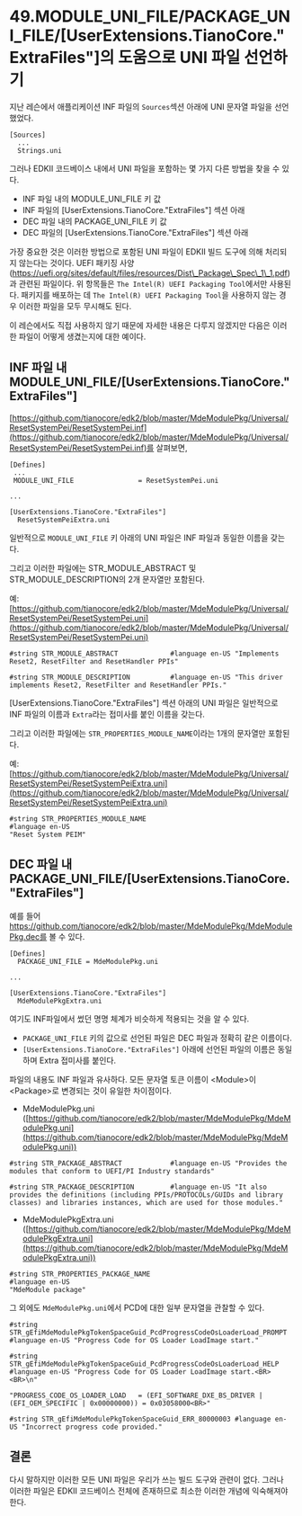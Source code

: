 # 49.MODULE\_UNI\_FILE/PACKAGE\_UNI\_FILE/\[UserExtensions.TianoCore."ExtraFiles"]의 도움으로 UNI 파일 선언하기

지난 레슨에서 애플리케이션 INF 파일의 `Sources`섹션 아래에 UNI 문자열 파일을 선언했었다.

```
[Sources]
  ...
  Strings.uni
```

그러나 EDKII 코드베이스 내에서 UNI 파일을 포함하는 몇 가지 다른 방법을 찾을 수 있다.

* INF 파일 내의 MODULE\_UNI\_FILE 키 값
* INF 파일의 \[UserExtensions.TianoCore."ExtraFiles"] 섹션 아래
* DEC 파일 내의 PACKAGE\_UNI\_FILE 키 값
* DEC 파일의 \[UserExtensions.TianoCore."ExtraFiles"] 섹션 아래

가장 중요한 것은 이러한 방법으로 포함된 UNI 파일이 EDKII 빌드 도구에 의해 처리되지 않는다는 것이다. UEFI 패키징 사양(https://uefi.org/sites/default/files/resources/Dist\_Package\_Spec\_1\_1.pdf)과 관련된 파일이다. 위 항목들은 `The Intel(R) UEFI Packaging Tool`에서만 사용된다. 패키지를 배포하는 데 `The Intel(R) UEFI Packaging Tool`을 사용하지 않는 경우 이러한 파일을 모두 무시해도 된다.

이 레슨에서도 직접 사용하지 않기 때문에 자세한 내용은 다루지 않겠지만 다음은 이러한 파일이 어떻게 생겼는지에 대한 예이다.

## INF 파일 내 MODULE\_UNI\_FILE/\[UserExtensions.TianoCore."ExtraFiles"]

[https://github.com/tianocore/edk2/blob/master/MdeModulePkg/Universal/ResetSystemPei/ResetSystemPei.inf](https://github.com/tianocore/edk2/blob/master/MdeModulePkg/Universal/ResetSystemPei/ResetSystemPei.inf)를 살펴보면,

```
[Defines]
 ...
 MODULE_UNI_FILE                = ResetSystemPei.uni

...

[UserExtensions.TianoCore."ExtraFiles"]
  ResetSystemPeiExtra.uni
```

일반적으로 `MODULE_UNI_FILE` 키 아래의 UNI 파일은 INF 파일과 동일한 이름을 갖는다.

그리고 이러한 파일에는 STR\_MODULE\_ABSTRACT 및 STR\_MODULE\_DESCRIPTION의 2개 문자열만 포함된다.

예: [https://github.com/tianocore/edk2/blob/master/MdeModulePkg/Universal/ResetSystemPei/ResetSystemPei.uni](https://github.com/tianocore/edk2/blob/master/MdeModulePkg/Universal/ResetSystemPei/ResetSystemPei.uni)

```
#string STR_MODULE_ABSTRACT             #language en-US "Implements Reset2, ResetFilter and ResetHandler PPIs"

#string STR_MODULE_DESCRIPTION          #language en-US "This driver implements Reset2, ResetFilter and ResetHandler PPIs."
```

\[UserExtensions.TianoCore."ExtraFiles"] 섹션 아래의 UNI 파일은 일반적으로 INF 파일의 이름과 `Extra`라는 접미사를 붙인 이름을 갖는다.

그리고 이러한 파일에는 `STR_PROPERTIES_MODULE_NAME`이라는 1개의 문자열만 포함된다.

예: [https://github.com/tianocore/edk2/blob/master/MdeModulePkg/Universal/ResetSystemPei/ResetSystemPeiExtra.uni](https://github.com/tianocore/edk2/blob/master/MdeModulePkg/Universal/ResetSystemPei/ResetSystemPeiExtra.uni)

```
#string STR_PROPERTIES_MODULE_NAME
#language en-US
"Reset System PEIM"
```

## DEC 파일 내 PACKAGE\_UNI\_FILE/\[UserExtensions.TianoCore."ExtraFiles"]

예를 들어 https://github.com/tianocore/edk2/blob/master/MdeModulePkg/MdeModulePkg.dec를 볼 수 있다.

```
[Defines]
  PACKAGE_UNI_FILE = MdeModulePkg.uni

...

[UserExtensions.TianoCore."ExtraFiles"]
  MdeModulePkgExtra.uni
```

여기도 INF파일에서 썼던 명명 체계가 비슷하게 적용되는 것을 알 수 있다.

* `PACKAGE_UNI_FILE` 키의 값으로 선언된 파일은 DEC 파일과 정확히 같은 이름이다.
* `[UserExtensions.TianoCore."ExtraFiles"]` 아래에 선언된 파일의 이름은 동일하며 Extra 접미사를 붙인다.

파일의 내용도 INF 파일과 유사하다. 모든 문자열 토큰 이름이 \<Module>이 \<Package>로 변경되는 것이 유일한 차이점이다.

* MdeModulePkg.uni ([https://github.com/tianocore/edk2/blob/master/MdeModulePkg/MdeModulePkg.uni](https://github.com/tianocore/edk2/blob/master/MdeModulePkg/MdeModulePkg.uni))

```
#string STR_PACKAGE_ABSTRACT            #language en-US "Provides the modules that conform to UEFI/PI Industry standards"

#string STR_PACKAGE_DESCRIPTION         #language en-US "It also provides the definitions (including PPIs/PROTOCOLs/GUIDs and library classes) and libraries instances, which are used for those modules."
```

* MdeModulePkgExtra.uni ([https://github.com/tianocore/edk2/blob/master/MdeModulePkg/MdeModulePkgExtra.uni](https://github.com/tianocore/edk2/blob/master/MdeModulePkg/MdeModulePkgExtra.uni))

```
#string STR_PROPERTIES_PACKAGE_NAME
#language en-US
"MdeModule package"
```

그 외에도 `MdeModulePkg.uni`에서 PCD에 대한 일부 문자열을 관찰할 수 있다.

```
#string STR_gEfiMdeModulePkgTokenSpaceGuid_PcdProgressCodeOsLoaderLoad_PROMPT  #language en-US "Progress Code for OS Loader LoadImage start."

#string STR_gEfiMdeModulePkgTokenSpaceGuid_PcdProgressCodeOsLoaderLoad_HELP  #language en-US "Progress Code for OS Loader LoadImage start.<BR><BR>\n"
                                                                                             "PROGRESS_CODE_OS_LOADER_LOAD   = (EFI_SOFTWARE_DXE_BS_DRIVER | (EFI_OEM_SPECIFIC | 0x00000000)) = 0x03058000<BR>"

#string STR_gEfiMdeModulePkgTokenSpaceGuid_ERR_80000003 #language en-US "Incorrect progress code provided."
```

## 결론

다시 말하지만 이러한 모든 UNI 파일은 우리가 쓰는 빌드 도구와 관련이 없다. 그러나 이러한 파일은 EDKII 코드베이스 전체에 존재하므로 최소한 이러한 개념에 익숙해져야 한다.

